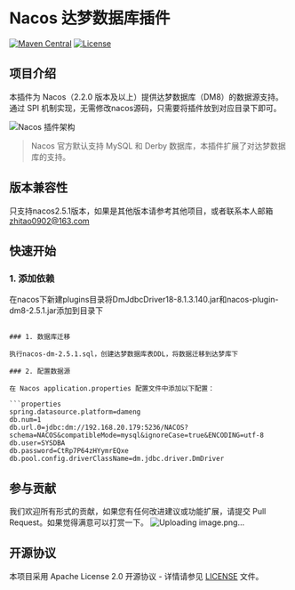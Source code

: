 # Nacos 达梦数据库插件

[![Maven Central](https://img.shields.io/maven-central/v/com.pig4cloud.plugin/nacos-datasource-plugin-dm8.svg?style=flat-square)](https://maven.badges.herokuapp.com/maven-central/com.pig4cloud.plugin/nacos-datasource-plugin-dm8)
[![License](https://img.shields.io/badge/License-Apache%202.0-blue.svg)](https://opensource.org/licenses/Apache-2.0)

## 项目介绍

本插件为 Nacos（2.2.0 版本及以上）提供达梦数据库（DM8）的数据源支持。通过 SPI 机制实现，无需修改nacos源码，只需要将插件放到对应目录下即可。

![Nacos 插件架构](https://minio.pigx.top/oss/202212/1671179590.jpg)

> Nacos 官方默认支持 MySQL 和 Derby 数据库，本插件扩展了对达梦数据库的支持。

## 版本兼容性

只支持nacos2.5.1版本，如果是其他版本请参考其他项目，或者联系本人邮箱 zhitao0902@163.com

## 快速开始

### 1. 添加依赖
在nacos下新建plugins目录将DmJdbcDriver18-8.1.3.140.jar和nacos-plugin-dm8-2.5.1.jar添加到目录下

```

### 1. 数据库迁移

执行nacos-dm-2.5.1.sql，创建达梦数据库表DDL，将数据迁移到达梦库下

### 2. 配置数据源

在 Nacos application.properties 配置文件中添加以下配置：

```properties
spring.datasource.platform=dameng
db.num=1
db.url.0=jdbc:dm://192.168.20.179:5236/NACOS?schema=NACOS&compatibleMode=mysql&ignoreCase=true&ENCODING=utf-8
db.user=SYSDBA
db.password=CtRp7P64zHYymrEQxe
db.pool.config.driverClassName=dm.jdbc.driver.DmDriver

```


## 参与贡献

我们欢迎所有形式的贡献，如果您有任何改进建议或功能扩展，请提交 Pull Request。如果觉得满意可以打赏一下。
![Uploading image.png…]()


## 开源协议

本项目采用 Apache License 2.0 开源协议 - 详情请参见 [LICENSE](LICENSE) 文件。
